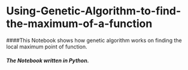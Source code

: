 # Using-Genetic-Algorithm-to-find-the-maximum-of-a-function
####This Notebook shows how genetic algorithm works on finding the local maximum point of function.
##### The Notebook written in Python.
